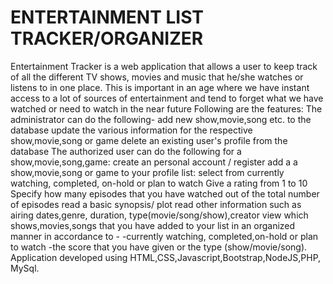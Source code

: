 # ENTERTAINMENT LIST TRACKER/ORGANIZER
Entertainment Tracker is a web application that allows a user to keep track of all the different TV shows, movies and music that he/she watches or listens to in one place. This is important in an age where we have instant access to a lot of sources of entertainment and tend to forget what we have watched or need to watch in the near future Following are the features:
The administrator can do the following- add new show,movie,song etc. to the database update the various information for the respective show,movie,song or game delete an existing user's profile from the database The authorized user can do the following for a show,movie,song,game: create an personal account / register add a a show,movie,song or game to your profile list: select from currently watching, completed, on-hold or plan to watch Give a rating from 1 to 10 Specify how many episodes that you have watched out of the total number of episodes read a basic synopsis/ plot read other information such as airing dates,genre, duration, type(movie/song/show),creator view which shows,movies,songs that you have added to your list in an organized manner in accordance to - -currently watching, completed,on-hold or plan to watch -the score that you have given or the type (show/movie/song). Application developed using HTML,CSS,Javascript,Bootstrap,NodeJS,PHP, MySql.
